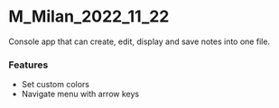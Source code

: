 # M_Milan_2022_11_22

Console app that can create, edit, display and save notes into one file.

### Features
- Set custom colors
- Navigate menu with arrow keys
